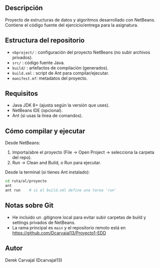 Descripción
----------
Proyecto de estructuras de datos y algoritmos desarrollado con NetBeans. Contiene el código fuente del ejercicio/entrega para la asignatura.

Estructura del repositorio
--------------------------
- `nbproject/` : configuración del proyecto NetBeans (no subir archivos privados).
- `src/`       : código fuente Java.
- `build/`     : artefactos de compilación (generados).
- `build.xml`  : script de Ant para compilar/ejecutar.
- `manifest.mf`: metadatos del proyecto.

Requisitos
----------
- Java JDK 8+ (ajusta según la versión que uses).
- NetBeans IDE (opcional).
- Ant (si usas la línea de comandos).

Cómo compilar y ejecutar
-----------------------
Desde NetBeans:
1. Importa/abre el proyecto (File → Open Project → selecciona la carpeta del repo).
2. Run → Clean and Build, o Run para ejecutar.

Desde la terminal (si tienes Ant instalado):
```bash
cd ruta/al/proyecto
ant
ant run    # si el build.xml define una tarea 'run'
```

Notas sobre Git
---------------
- He incluido un .gitignore local para evitar subir carpetas de build y settings privados de NetBeans.
- La rama principal es `main` y el repositorio remoto está en https://github.com/Dcarvajal13/Proyecto1-EDD

Autor
-----
Derek Carvajal (Dcarvajal13)

